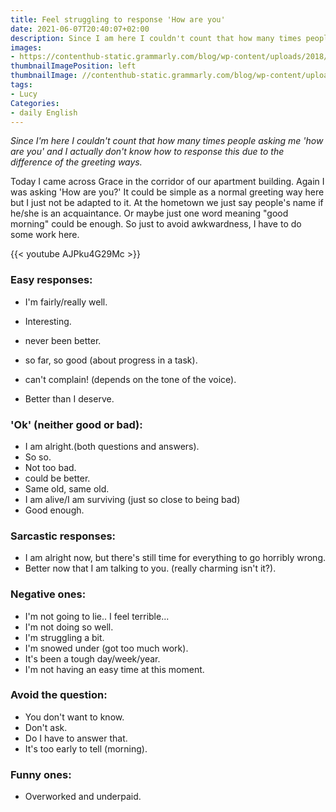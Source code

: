 ```yaml
---
title: Feel struggling to response 'How are you'
date: 2021-06-07T20:40:07+02:00
description: Since I am here I couldn't count that how many times people asking me 'how are you' and I actually don't know how to response this due to the difference of the greeting ways.
images:
- https://contenthub-static.grammarly.com/blog/wp-content/uploads/2018/06/how-are-you-doing.jpg
thumbnailImagePosition: left
thumbnailImage: //contenthub-static.grammarly.com/blog/wp-content/uploads/2018/06/how-are-you-doing.jpg
tags:
- Lucy
Categories:
- daily English
---
```


*Since I'm here I couldn't count that how many times people asking me 'how are you' and I actually don't know how to response this due to the difference of the greeting ways.*

Today I came across Grace in the corridor of our apartment building. Again I was asking 'How are you?' It could be simple as a normal greeting way here but I just not be adapted to it. At the hometown we just say people's name if he/she is an acquaintance. Or maybe just one word meaning "good morning" could be enough. So just to avoid awkwardness, I have to do some work here.

{{< youtube AJPku4G29Mc >}}

### Easy responses:
* I'm fairly/really well.

* Interesting.
* never been better.
* so far, so good (about progress in a task).
* can't complain! (depends on the tone of the voice).
* Better than I deserve.

### 'Ok' (neither good or bad):
* I am alright.(both questions and answers).
* So so.
* Not too bad.
* could be better.
* Same old, same old.
* I am alive/I am surviving (just so close to being bad)
* Good enough.

### Sarcastic responses:
* I am alright now, but there's still time for everything to go horribly wrong.
* Better now that I am talking to you. (really charming isn't it?).

### Negative ones:
* I'm not going to lie.. I feel terrible...
* I'm not doing so well.
* I'm struggling a bit.
* I'm snowed under (got too much work).
* It's been a tough day/week/year.
* I'm not having an easy time at this moment.

### Avoid the question:
* You don't want to know.
* Don't ask.
* Do I have to answer that.
* It's too early to tell (morning).

### Funny ones:
* Overworked and underpaid.
